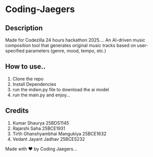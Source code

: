 # Coding-Jaegers
## Description
Made for Codezilla 24 hours hackathon 2025.... An AI-driven music composition tool that generates original music tracks based on user-specified parameters (genre, mood, tempo, etc.)

## How to use..
1. Clone the repo
2. Install Dependencies
3. run the mdwn.py file to download the ai model
4. run the main.py and enjoy...

## Credits
1. Kumar Shaurya 25BDS1145
2. Rajarshi Saha 25BCE1931
3. Tirth Ghanshyambhai Mangukiya 25BCE1632
4. Vedant Jayant Jadhav 25BCE5232

Made with ❤️ by Coding Jaegers...
